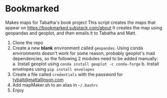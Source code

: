 # Bookmarked
Makes maps for Tabatha's book project
This script creates the maps that appear on https://bookmarked.substack.com/about
It creates the map using geopandas and geoplot, and then emails it to Tabatha and Matt. 

1. Clone the repo
2. Create a new **blank** environment called `geopandas`. Using conda environments doesn't work for some reason, probably geoplot's mad dependencies, so the following 2 modules need to be added manually:
	a. Install geoplot using `conda install geoplot -c conda-forge` 
	b. Install envelopes using `pip install envelopes` 
3. Create a file called `credentials` with the password for tybalt@mattallinson.com
4. Add mapMaker.sh to an alias in `~/.bashrc`
5. Enjoy
